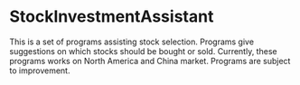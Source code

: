 # StockInvestmentAssistant
This is a set of programs assisting stock selection. Programs give suggestions on which stocks should be bought or sold. Currently, these programs works on North America and China market.
Programs are subject to improvement.
